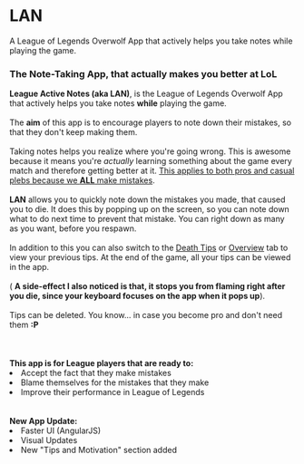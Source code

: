 # LAN
A League of Legends Overwolf App that actively helps you take notes while playing the game.
<h3>The Note-Taking App, that actually makes you better at LoL</h3>
<b>League Active Notes (aka LAN)</b>, is the League of Legends Overwolf App that actively helps you take notes <b>while</b> playing the game.<br>
<br> The <b>aim</b> of this app is to encourage players to note down their mistakes, so that they don't keep making them.<br>
<br> Taking notes helps you realize where you're going wrong. This is awesome because it means you're <i>actually</i> learning something about the game every match and therefore getting better at it. <u>This applies to both pros and casual plebs because we <b>ALL</b> make mistakes</u>.<br>
<br>
<b>LAN</b> allows you to quickly note down the mistakes you made, that caused you to die. It does this by popping up on the screen, so you can note down what to do next time to prevent that mistake. You can right down as many as you want, before you respawn.<br>
<br> In addition to this you can also switch to the <u>Death Tips</u> or <u>Overview</u> tab to view your previous tips. At the end of the game, all your tips can be viewed in the app.<br>
<br> (
<b>A side-effect I also noticed is that, it stops you from flaming right after you die, since your keyboard focuses on the app when it pops up</b>).<br>
<br> Tips can be deleted. You know... in case you become pro and don't need them <b>:P</b>
<br>
<br>
<br>
<br>
<b>This app is for League players that are ready to:</b><br>
<li> Accept the fact that they make mistakes</li>
<li> Blame themselves for the mistakes that they make</li>
<li> Improve their performance in League of Legends</li>
<br>
<br><b>New App Update:</b><br>
<li>Faster UI (AngularJS)</li>
<li>Visual Updates</li>
<li>New "Tips and Motivation" section added</li>
<br />
